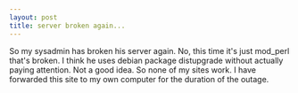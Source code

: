 ```yaml
---
layout: post
title: server broken again... 
---
```



So my sysadmin has broken his server again. No, this time it's just mod_perl that's broken. I think he uses debian package distupgrade without actually paying attention. Not a good idea. So none of my sites work. I have forwarded this site to my own computer for the duration of the outage.
